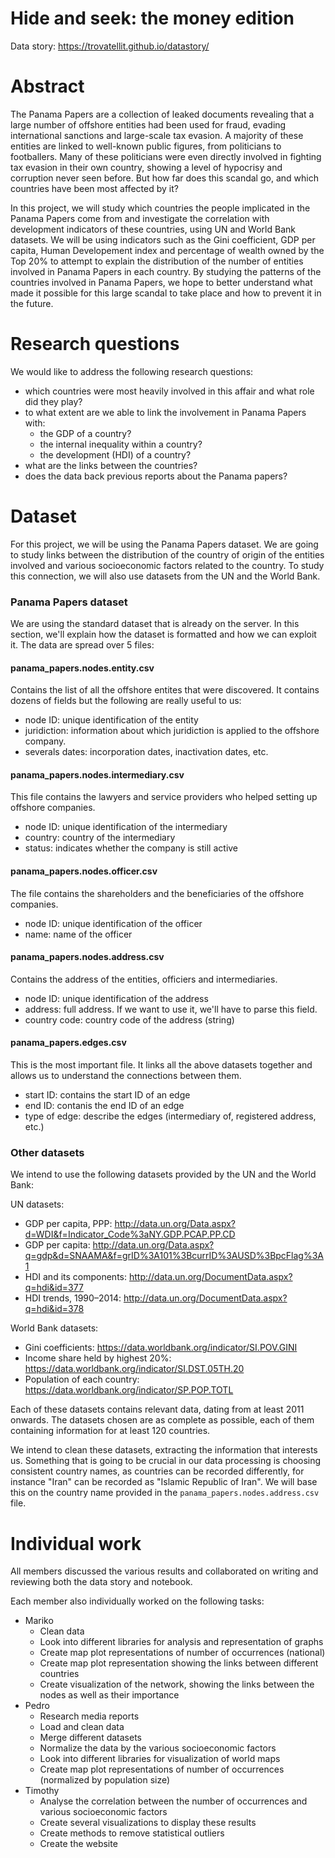 # Hide and seek: the money edition

Data story: https://trovatellit.github.io/datastory/

# Abstract

The Panama Papers are a collection of leaked documents revealing that a large number of offshore entities had been used for fraud, evading international sanctions and large-scale tax evasion. A majority of these entities are linked to well-known public figures, from politicians to footballers. Many of these politicians were even directly involved in fighting tax evasion in their own country, showing a level of hypocrisy and corruption never seen before. But how far does this scandal go, and which countries have been most affected by it?

In this project, we will study which countries the people implicated in the Panama Papers come from and investigate the correlation with development indicators of these countries, using UN and World Bank datasets. We will be using indicators such as the Gini coefficient, GDP per capita, Human Developement index and percentage of wealth owned by the Top 20% to attempt to explain the distribution of the number of entities involved in Panama Papers in each country. By studying the patterns of the countries involved in Panama Papers, we hope to better understand what made it possible for this large scandal to take place and how to prevent it in the future.

# Research questions
We would like to address the following research questions:

- which countries were most heavily involved in this affair and what role did they play?
- to what extent are we able to link the involvement in Panama Papers with:
  - the GDP of a country?
  - the internal inequality within a country?
  - the development (HDI) of a country?
- what are the links between the countries?
- does the data back previous reports about the Panama papers?

# Dataset

For this project, we will be using the Panama Papers dataset. We are going to study links between the distribution of the country of origin of the entities involved and various socioeconomic factors related to the country. To study this connection, we will also use datasets from the UN and the World Bank.

### Panama Papers dataset
We are using the standard dataset that is already on the server. In this section, we'll explain how the dataset is formatted and how we can exploit it.
The data are spread over 5 files:

#### panama_papers.nodes.entity.csv
Contains the list of all the offshore entites that were discovered. It contains dozens of fields but the following are really useful to us:
- node ID: unique identification of the entity
- juridiction: information about which juridiction is applied to the offshore company.
- severals dates: incorporation dates, inactivation dates, etc.

#### panama_papers.nodes.intermediary.csv
This file contains the lawyers and service providers who helped setting up offshore companies.
- node ID: unique identification of the intermediary
- country: country of the intermediary
- status: indicates whether the company is still active

#### panama_papers.nodes.officer.csv
The file contains the shareholders and the beneficiaries of the offshore companies.
- node ID: unique identification of the officer
- name: name of the officer

#### panama_papers.nodes.address.csv
Contains the address of the entities, officiers and intermediaries.
- node ID: unique identification of the address
- address: full address. If we want to use it, we'll have to parse this field.
- country code: country code of the address (string)

#### panama_papers.edges.csv
This is the most important file. It links all the above datasets together and allows us to understand the connections between them.

- start ID: contains the start ID of an edge
- end ID: contanis the end ID of an edge
- type of edge: describe the edges (intermediary of, registered address, etc.)

### Other datasets

We intend to use the following datasets provided by the UN and the World Bank:

UN datasets:
- GDP per capita, PPP: http://data.un.org/Data.aspx?d=WDI&f=Indicator_Code%3aNY.GDP.PCAP.PP.CD
- GDP per capita: http://data.un.org/Data.aspx?q=gdp&d=SNAAMA&f=grID%3A101%3BcurrID%3AUSD%3BpcFlag%3A1
- HDI and its components: http://data.un.org/DocumentData.aspx?q=hdi&id=377
- HDI trends, 1990–2014: http://data.un.org/DocumentData.aspx?q=hdi&id=378

World Bank datasets:
- Gini coefficients: https://data.worldbank.org/indicator/SI.POV.GINI
- Income share held by highest 20%: https://data.worldbank.org/indicator/SI.DST.05TH.20
- Population of each country: https://data.worldbank.org/indicator/SP.POP.TOTL


Each of these datasets contains relevant data, dating from at least 2011 onwards. The datasets chosen are as complete as possible, each of them containing information for at least 120 countries.

We intend to clean these datasets, extracting the information that interests us. Something that is going to be crucial in our data processing is choosing consistent country names, as countries can be recorded differently, for instance "Iran" can be recorded as "Islamic Republic of Iran". We will base this on the country name provided in the `panama_papers.nodes.address.csv` file.


# Individual work

All members discussed the various results and collaborated on writing and reviewing both the data story and notebook.

Each member also individually worked on the following tasks:

- Mariko
  - Clean data
  - Look into different libraries for analysis and representation of graphs
  - Create map plot representations of number of occurrences (national)
  - Create map plot representation showing the links between different countries
  - Create visualization of the network, showing the links between the nodes as well as their importance
- Pedro
  - Research media reports
  - Load and clean data
  - Merge different datasets
  - Normalize the data by the various socioeconomic factors
  - Look into different libraries for visualization of world maps
  - Create map plot representations of number of occurrences (normalized by population size)
- Timothy
  - Analyse the correlation between the number of occurrences and various socioeconomic factors
  - Create several visualizations to display these results
  - Create methods to remove statistical outliers
  - Create the website

